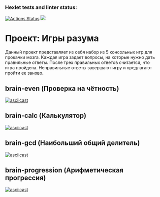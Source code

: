 ### Hexlet tests and linter status:

[![Actions Status](https://github.com/gekafin123/frontend-project-44/workflows/hexlet-check/badge.svg)](https://github.com/gekafin123/frontend-project-44/actions)
<a href="https://codeclimate.com/github/gekafin123/frontend-project-44/maintainability"><img src="https://api.codeclimate.com/v1/badges/93c1ef696d2806ce39d6/maintainability" /></a>

# Проект: Игры разума
Данный проект представляет из себя набор из 5 консольных игр для прокачки мозга. Каждая игра задает вопросы, на которые нужно дать правильные ответы. После трех правильных ответов считается, что игра пройдена. Неправильные ответы завершают игру и предлагают пройти ее заново.

## brain-even (Проверка на чётность)
[![asciicast](https://asciinema.org/a/564940.svg)](https://asciinema.org/a/564940)
## brain-calc (Калькулятор)
[![asciicast](https://asciinema.org/a/fQgtOUJXTY9iI55qs67DtB5ml.svg)](https://asciinema.org/a/fQgtOUJXTY9iI55qs67DtB5ml)
## brain-gcd (Наибольший общий делитель)
[![asciicast](https://asciinema.org/a/uQen1GGwewSTZCQhLfnywpd1v.svg)](https://asciinema.org/a/uQen1GGwewSTZCQhLfnywpd1v)
## brain-progression (Арифметическая прогрессия)
[![asciicast](https://asciinema.org/a/LZTK2tRdtKqztlRrxyGeW6HqI.svg)](https://asciinema.org/a/LZTK2tRdtKqztlRrxyGeW6HqI)
